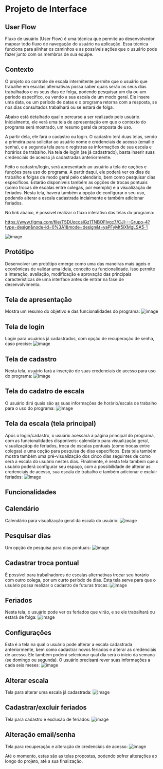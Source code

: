 
# Projeto de Interface

## User Flow

Fluxo de usuário (User Flow) é uma técnica que permite ao desenvolvedor mapear todo fluxo de navegação do usuário na aplicação. Essa técnica funciona para alinhar os caminhos e as possíveis ações que o usuário pode fazer junto com os membros de sua equipe.

## Contexto
O projeto do controle de escala intermitente permite que o usuário que trabalhe em escalas alternativas possa saber quais serão os seus dias trabalhados e os seus dias de folga, podendo pesquisar um dia ou um período específico, ou vendo a sua escala de um modo geral. Ele insere uma data, ou um período de datas e o programa retorna com a resposta, se nos dias consultados trabalhará ou se estará de folga.

Abaixo está detalhado qual o percurso a ser realizado pelo usuário. Inicialmente, ele verá uma tela de apresentação em que o contexto do programa será mostrado, um resumo geral da proposta de uso. 

A partir dela, ele fará o cadastro ou login. O cadastro terá duas telas, sendo a primeira para solicitar ao usuário nome e credenciais de acesso (email e senha), e a segunda tela para o registras as informações de sua escala e horários de trabalho. Na tela de login (se já cadastrado), basta inserir suas credenciais de acesso já cadastradas anteriormente.

Feito o cadastro/login, será apresentado ao usuário a tela de opções e funções para uso do programa. A partir daqui, ele poderá ver os dias de trabalho e folgas de modo geral pelo calendário, bem como pesquisar dias específicos. Estarão disponíveis também as opções de trocas pontuais (como trocas de escalas entre colegas, por exemplo) e a visualização de feriados. Nesta tela, haverá também a opção de configurar o seu uso, podendo alterar a escala cadastrada incialmente e também adicionar feriados.

No link abaixo, é possível realizar o fluxo interativo das telas do programa:

https://www.figma.com/file/T5DUqcoslGz1TNBOFIvgc7/CJI---Grupo-4?type=design&node-id=0%3A1&mode=design&t=yaPFyMt5iXMgLSA5-1

![image](https://github.com/ICEI-PUC-Minas-PMV-ADS/pmv-ads-2023-2-e1-proj-web-t3-Grupo4/assets/110932147/6b9cc9cb-91ef-42e1-9f81-84aeefa1c0bf)

## Protótipo

Desenvolver um protótipo emerge como uma das maneiras mais ágeis e econômicas de validar uma ideia, conceito ou funcionalidade. Isso permite a interação, avaliação, modificação e aprovação das principais características de uma interface antes de entrar na fase de desenvolvimento. 

## Tela de apresentação
Mostra um resumo do objetivo e das funcionalidades do programa:
![image](https://github.com/ICEI-PUC-Minas-PMV-ADS/pmv-ads-2023-2-e1-proj-web-t3-Grupo4/assets/110932147/b17c5f4d-79d7-4294-9369-6a82d7584096)

## Tela de login
Login para usuários já cadastrados, com opção de recuperação de senha, caso precise:
![image](https://github.com/ICEI-PUC-Minas-PMV-ADS/pmv-ads-2023-2-e1-proj-web-t3-Grupo4/assets/110932147/919d8ee5-43df-436a-bc03-6ac10740f9ff)

## Tela de cadastro
Nesta tela, usuário fará a inserção de suas credenciais de acesso para uso do programa:
![image](https://github.com/ICEI-PUC-Minas-PMV-ADS/pmv-ads-2023-2-e1-proj-web-t3-Grupo4/assets/110932147/3a9cd3b2-0f15-4fb1-bdd1-878728cb9ded)

## Tela do cadatro de escala
O usuário dirá quais são as suas informações de horário/escala de trabalho para o uso do programa:
![image](https://github.com/ICEI-PUC-Minas-PMV-ADS/pmv-ads-2023-2-e1-proj-web-t3-Grupo4/assets/110932147/373db616-2a93-4b18-b94e-d6cd2cd9fe05)

## Tela da escala (tela principal)
Após o login/cadastro, o usuário acessará a página principal do programa, com as funcionalidades disponíveis: calendário para visualização geral, visualizaçãop de feriados, troca de escalas pontuais (como trocas entre colegas) e uma opção para pesquisa de dias específicos. Esta tela também mostra também uma pré-visualização dos cinco dias seguintes de como será a escala do usuário nestes dias. FInalmente, é nesta tela também que o usuário poderá configurar seu espaço, com a possibilidade de alterar as credenciais de acesso, sua escala de trabalho e também adicionar e excluir feriados:
![image](https://github.com/ICEI-PUC-Minas-PMV-ADS/pmv-ads-2023-2-e1-proj-web-t3-Grupo4/assets/110932147/bba00c6f-62c1-4ee3-b631-b6663e2f9500)

## Funcionalidades
## Calendário
Calendário para visualização geral da escala do usuário:
![image](https://github.com/ICEI-PUC-Minas-PMV-ADS/pmv-ads-2023-2-e1-proj-web-t3-Grupo4/assets/110932147/ba10f65b-1b71-4645-93e7-e369fbc0ad35)

## Pesquisar dias
Um opção de pesquisa para dias pontuais:
![image](https://github.com/ICEI-PUC-Minas-PMV-ADS/pmv-ads-2023-2-e1-proj-web-t3-Grupo4/assets/110932147/d141de1a-66be-468c-86a5-eacdb414a2e3)

## Cadastrar troca pontual
É possível para trabalhadores de escalas alternativas trocar seu horário com outro colega, por um curto período de dias. Esta tela serve para que o usuário possa realizar o cadastro de futuras trocas:
![image](https://github.com/ICEI-PUC-Minas-PMV-ADS/pmv-ads-2023-2-e1-proj-web-t3-Grupo4/assets/110932147/3a8c9dbe-f7d2-4071-86d9-1f1d384e6be4)

## Feriados
Nesta tela, o usuário pode ver os feriados que virão, e se ele trabalhará ou estará de folga:
![image](https://github.com/ICEI-PUC-Minas-PMV-ADS/pmv-ads-2023-2-e1-proj-web-t3-Grupo4/assets/110932147/025ad5d4-5bc9-4fdb-9afc-052738a00ef2)

## Configurações 
Esta é a tela na qual o usuário pode alterar a escala cadastrada anteriormente, bem como cadastrar novos feriados e alterar as credenciais de acesso. Ele também poderá selecionar qual dia será o início da semana (se domingo ou segunda). O usuário precisará rever suas informações a cada seis meses:
![image](https://github.com/ICEI-PUC-Minas-PMV-ADS/pmv-ads-2023-2-e1-proj-web-t3-Grupo4/assets/110932147/f2adf7ec-7ae2-40c1-bff6-caacfc4562c0)

## Alterar escala
Tela para alterar uma escala já cadastrada:
![image](https://github.com/ICEI-PUC-Minas-PMV-ADS/pmv-ads-2023-2-e1-proj-web-t3-Grupo4/assets/110932147/0131ce2a-8379-4704-8412-826ca23831ef)

## Cadastrar/excluir feriados
Tela para cadastro e exclusão de feriados:
![image](https://github.com/ICEI-PUC-Minas-PMV-ADS/pmv-ads-2023-2-e1-proj-web-t3-Grupo4/assets/110932147/3cc17166-71a0-4699-b6ad-7e0602574a5b)

## Alteração email/senha
Tela para recuperação e alteração de credenciais de acesso:
![image](https://github.com/ICEI-PUC-Minas-PMV-ADS/pmv-ads-2023-2-e1-proj-web-t3-Grupo4/assets/110932147/a4ce55d7-25ca-4dad-862d-5a62b8f5340f)

Até o momento, estas são as telas propostas, podendo sofrer alterações ao longo do projeto, até a sua finalização.


